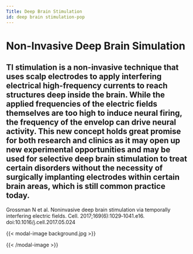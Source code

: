 ```yaml
---
Title: Deep Brain Stimulation
id: deep brain stimulation-pop
---
```

# Non-Invasive Deep Brain Simulation

TI stimulation is a non-invasive technique that uses scalp electrodes to apply interfering electrical high-frequency currents to reach structures deep inside the brain. While the applied frequencies of the electric fields themselves are too high to induce neural firing, the frequency of the envelop can drive neural activity. This new concept holds great promise for both research and clinics as it may open up new experimental opportunities and may be used for selective deep brain stimulation to treat certain disorders without the necessity of surgically implanting electrodes within certain brain areas, which is still common practice today.
---
Grossman N et al. Noninvasive deep brain stimulation via temporally interfering electric fields.  Cell. 2017;169(6):1029‐1041.e16. doi:10.1016/j.cell.2017.05.024

{{< modal-image background.jpg >}}

{{< /modal-image >}}

